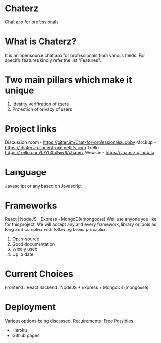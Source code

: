 # Chaterz
Chat app for professionals

# What is Chaterz?
It is an opensource chat app for professionals from various fields. For specific features kindly refer the list "Features".

# Two main pillars which make it unique
1) Identity verification of users
2) Protection of privacy of users

# Project links
Discussion room - https://gitter.im/Chat-for-professionals/Lobby
Mockup - https://chaterz-concept-one.netlify.com
Trello - https://trello.com/b/Yh5b9pw8/chaterz
Website - https://chaterz.github.io

# Language
Javascript or any based on Javascript

# Frameworks
React | NodeJS - Express - MongoDB(mongoose)
Well use anyone you like for this project. We will accept any and every framework, library or tools as long as it complies with following broad principles:
1) Open-source
2) Good documentation
3) Widely used
4) Up to date

# Current Choices
Frontend : React
Backend : NodeJS + Express + MongoDB (mongoose)

# Deployment
Various options being discussed.
Requirements
-Free
Possibles
- Heroku
- Github pages
